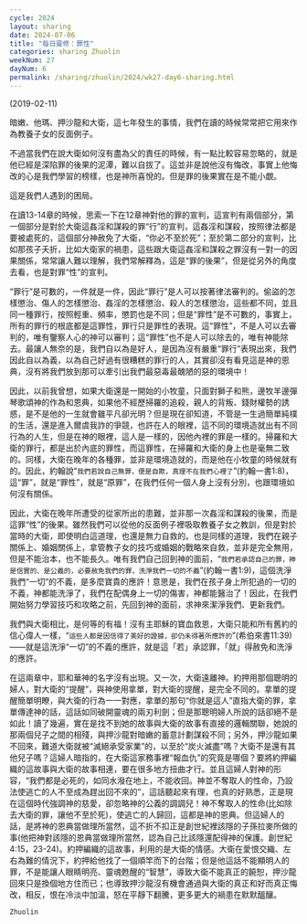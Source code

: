 ```yaml
---
cycle: 2024
layout: sharing
date: 2024-07-06
title: "每日靈修：罪性"
categories: sharing Zhuolin
weekNum: 27
dayNum: 6
permalink: /sharing/zhuolin/2024/wk27-day6-sharing.html
---
```

(2019-02-11)

暗嫩、他瑪、押沙龍和大衛，這七年發生的事情，我們在讀的時候常常把它用來作為教養子女的反面例子。  

不過當我們在說大衛如何沒有盡為父的責任的時候，有一點比較容易忽略的，就是他已經是深陷罪的後果的泥潭，難以自拔了。這並非是說他沒有悔改，事實上他悔改的心是我們學習的榜樣，也是神所喜悅的。但是罪的後果實在是不能小覷。  

這是我們人遇到的困局。  

在讀13-14章的時候，思索一下在12章神對他的罪的宣判，這宣判有兩個部分，第一個部分是對於大衛這姦淫和謀殺的罪“行”的宣判，這姦淫和謀殺，按照律法都是要被處死的，這個部分神赦免了大衛，“你必不至於死”；至於第二部分的宣判，比如那孩子夭折，比如大衛家的禍患，這些跟大衛這姦淫和謀殺之罪沒有一對一的因果關係，常常讓人難以理解，我們常解釋為，這是“罪的後果”，但是從另外的角度去看，也是對罪“性”的宣判。  

“罪行”是可數的，一件就是一件，因此“罪行”是人可以按著律法審判的。偷盜的怎樣懲治、傷人的怎樣懲治、姦淫的怎樣懲治、殺人的怎樣懲治，這些都不同，並且同一種罪行，按照輕重、頻率，懲罰也是不同；但是“罪性”是不可數的，事實上，所有的罪行的根底都是這罪性，罪行只是罪性的表現。這“罪性”，不是人可以去審判的，唯有鑒察人心的神可以審判；這“罪性”也不是人可以除去的，唯有神能除去。最讓人無奈的是，我們自以為是好人，是因為沒有嚴重“罪行”表現出來，我們因此自以為義，以為自己好過有很糟糕的罪行的人，其實卻沒有看見這是神的恩典，沒有將我們放到那可以牽引出我們最惡毒最醜陋的惡的環境中！  

因此，以前我曾想，如果大衛還是一開始的小牧童，只面對獅子和熊，邊牧羊邊彈琴歌頌神的作為和恩典，如果他不經歷掃羅的追殺，親人的背叛、錢財權勢的誘惑，是不是他的一生就會雖平凡卻光明？但是現在卻知道，不管是一生過簡單純樸的生活，還是進入爾虞我詐的爭競，也許在人的眼裡，這不同的環境造就出有不同行為的人生，但是在神的眼裡，這人是一樣的，因他內裡的罪是一樣的。掃羅和大衛的罪行，都是出於內底的罪性，而這罪性，在掃羅和大衛的身上也是毫無二致的。同樣，大衛在晚年的各種罪，並非是環境造就的，而是他在小牧童的時候就有的。因此，約翰說“`我們若說自己無罪，便是自欺，真理不在我們心裡了`”(約翰一書1:8)，這“罪”，就是“罪性”，就是“原罪”，在我們任何一個人身上沒有分別，也跟環境如何沒有關係。  

因此，大衛在晚年所遭受的從家所出的患難，並非那一次姦淫和謀殺的後果，而是這罪“性”的後果。雖然我們可以從他的反面例子裡吸取教養子女之教訓，但是對於當時的大衛，即使明白這道理，也還是無力自救的。也是同樣的道理，我們在親子關係上、婚姻關係上，拿管教子女的技巧或婚姻的戰略來自救，並非是完全無用，但是不能治本，也不能長久。唯有我們自己回到神的面前，“`我們若承認自己的罪，神是信實的、是公義的，必要赦免我們的罪，洗淨我們一切的不義`”(約翰一書1:9)，這個洗淨我們“一切”的不義，是多麼寶貴的應許！意思是，我們在孩子身上所犯過的一切的不義，神都能洗淨了，我們在配偶身上一切的傷害，神都能醫治了！因此，在我們開始努力學習技巧和攻略之前，先回到神的面前，求神來潔淨我們、更新我們。  

我們與大衛相比，是何等的有福！沒有主耶穌的寶血救恩，大衛只能和所有舊約的信心偉人一樣，“`這些人都是因信得了美好的證據，卻仍未得著所應許的`”(希伯來書11:39)——就是這洗淨“一切”的不義的應許，就是這「若」承認罪，「就」得赦免和洗淨的應許。  

在這兩章中，耶和華神的名字沒有出現。又一次，大衛遠離神。約押用那個聰明的婦人，對大衛的“提醒”，與神使用拿單，對大衛的提醒，是完全不同的。拿單的提醒簡單明瞭，與大衛的行為一一對應，拿單的那句“你就是這人”直指大衛的罪，拿單傳達神的話，這話如同破開靈魂的兩刃利劍；但是那聰明婦人所說的話卻絕不是如此！讀了幾遍，實在是找不到她的故事與大衛的故事有直接的邏輯關聯，她說的那兩個兒子之間的相殘，與押沙龍對暗嫩的蓄意計劃謀殺不同；另外，押沙龍如果不回來，難道大衛就被“滅絕承受家業”的，以至於“炭火滅盡”嗎？大衛不是還有其他兒子嗎？這婦人暗指的，在大衛這家務事裡“報血仇”的究竟是哪個？要將約押編織的這故事與大衛的故事相連，要在很多地方扭曲才行。並且這婦人對神的形容，“我們都是必死的，如同水潑在地上，不能收回。神並不奪取人的性命，乃設法使逃亡的人不至成為趕出回不來的”，這話聽起來有理，也真的好熟悉，正是現在這個時代強調神的慈愛，卻忽略神的公義的調調兒！神不奪取人的性命(比如除去大衛的罪，讓他不至於死)，使逃亡的人歸回，這都是神的恩典。但這婦人的話，是將神的恩典當做理所當然，這不折不扣正是創世紀裡該隱的子孫拉麥所做的事(他把神對該隱的恩典當做理所當然，認為自己比該隱還配得神的保護。創世紀4:15，23-24)。約押編織的這故事，利用的是大衛的情感。大衛在愛恨交織、左右為難的情況下，約押給他找了一個順竿而下的台階；但是他這話不能顯明人的罪，不是能讓人眼睛明亮、靈魂甦醒的“智慧”，導致大衛不能真正的饒恕，押沙龍回來只是換個地方住而已；也導致押沙龍沒有機會通過與大衛的真正和好而真正悔改，相反，恨在冷淡中加溫，怒在平靜下翻騰，更多更大的禍患在默默醞釀。  

`Zhuolin`  
